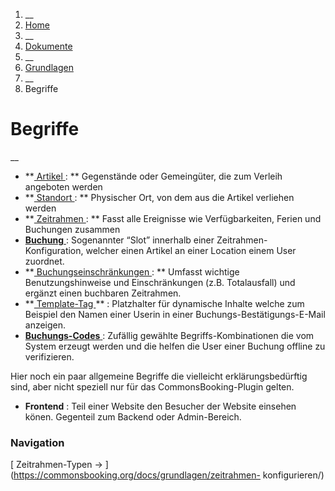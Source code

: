   1. __
  2. [ Home  ](https://commonsbooking.org/)
  3. __
  4. [ Dokumente  ](https://commonsbooking.org/dokumentation/)
  5. __
  6. [ Grundlagen  ](https://commonsbooking.org/docs/grundlagen/)
  7. __
  8. Begriffe 

#  Begriffe

__

  * **[ Artikel ](https://commonsbooking.org/docs/erste-schritte/artikel-anlegen/) : ** Gegenstände oder Gemeingüter, die zum Verleih angeboten werden 
  * **[ Standort ](https://commonsbooking.org/docs/erste-schritte/stationen-anlegen/) : ** Physischer Ort, von dem aus die Artikel verliehen werden 
  * **[ Zeitrahmen ](https://commonsbooking.org/docs/erste-schritte/buchungszeitraeume-verwalten/) : ** Fasst alle Ereignisse wie Verfügbarkeiten, Ferien und Buchungen zusammen 
  * [ **Buchung** ](https://commonsbooking.org/docs/buchungen-verwalten/) : Sogenannter “Slot” innerhalb einer Zeitrahmen-Konfiguration, welcher einen Artikel an einer Location einem User zuordnet. 
  * **[ Buchungseinschränkungen ](https://commonsbooking.org/docs/erste-schritte/buchungseinschraenkungen-verwalten/) : ** Umfasst wichtige Benutzungshinweise und Einschränkungen (z.B. Totalausfall) und ergänzt einen buchbaren Zeitrahmen. 
  * **[ Template-Tag ](https://commonsbooking.org/docs/einstellungen/template-tags/) ** : Platzhalter für dynamische Inhalte welche zum Beispiel den Namen einer Userin in einer Buchungs-Bestätigungs-E-Mail anzeigen. 
  * [ **Buchungs-Codes** ](https://commonsbooking.org/docs/grundlagen/buchungs-codes/) : Zufällig gewählte Begriffs-Kombinationen die vom System erzeugt werden und die helfen die User einer Buchung offline zu verifizieren. 

Hier noch ein paar allgemeine Begriffe die vielleicht erklärungsbedürftig
sind, aber nicht speziell nur für das CommonsBooking-Plugin gelten.

  * **Frontend** : Teil einer Website den Besucher der Website einsehen könen. Gegenteil zum Backend oder Admin-Bereich. 

###  Navigation

[ Zeitrahmen-Typen → ](https://commonsbooking.org/docs/grundlagen/zeitrahmen-
konfigurieren/)

